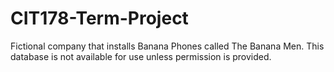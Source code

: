 # CIT178-Term-Project
Fictional company that installs Banana Phones called The Banana Men. 
This database is not available for use unless permission is provided.
